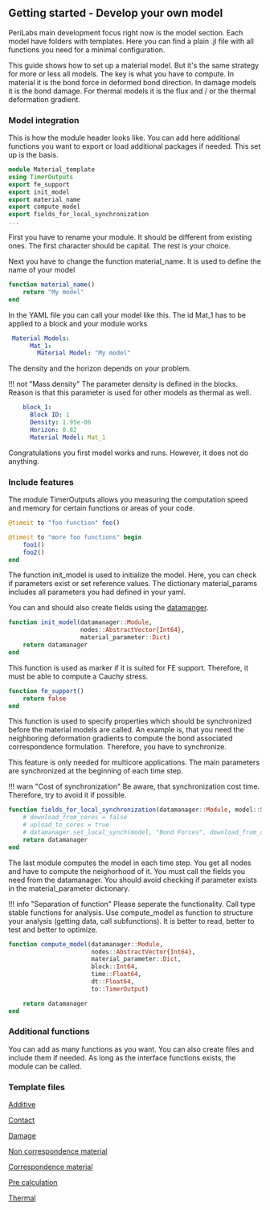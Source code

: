 ## Getting started - Develop your own model

PeriLabs main development focus right now is the model section. Each model have folders with templates. Here you can find a plain .jl file with all functions you need for a minimal configuration.

This guide shows how to set up a material model. But it's the same strategy for more or less all models. The key is what you have to compute. In material it is the bond force in deformed bond direction. In damage models it is the bond damage. For thermal models it is the flux and / or the thermal deformation gradient.

### Model integration

This is how the module header looks like. You can add here additional functions you want to export or load additional packages if needed. This set up is the basis.


```julia
module Material_template
using TimerOutputs
export fe_support
export init_model
export material_name
export compute_model
export fields_for_local_synchronization
...
```
First you have to rename your module. It should be different from existing ones. The first character should be capital. The rest is your choice.

Next you have to change the function material_name. It is used to define the name of your model

```julia
function material_name()
    return "My model"
end
```

In the YAML file you can call your model like this. The id Mat_1 has to be applied to a block and your module works

```yaml
 Material Models:
      Mat_1:
        Material Model: "My model"
```
The density and the horizon depends on your problem.

!!! not "Mass density"
    The parameter density is defined in the blocks. Reason is that this parameter is used for other models as thermal as well.

```yaml
    block_1:
      Block ID: 1
      Density: 1.95e-06
      Horizon: 0.82
      Material Model: Mat_1
```
Congratulations you first model works and runs. However, it does not do anything.

### Include features


The module TimerOutputs allows you measuring the computation speed and memory for certain functions or areas of your code.

```julia
@timeit to "foo function" foo()

@timeit to "more foo functions" begin
    foo1()
    foo2()
end
```

The function init_model is used to initialize the model. Here, you can check if parameters exist or set reference values. The dictionary material_params includes all parameters you had defined in your yaml.

You can and should also create fields using the [datamanger](""datamanager.md).

```julia
function init_model(datamanager::Module,
                    nodes::AbstractVector{Int64},
                    material_parameter::Dict)
    return datamanager
end
```
This function is used as marker if it is suited for FE support. Therefore, it must be able to compute a Cauchy stress.

```julia
function fe_support()
    return false
end
```

This function is used to specify properties which should be synchronized before the material models are called. An example is, that you need the neighboring deformation gradients to compute the bond associated correspondence formulation. Therefore, you have to synchronize.

This feature is only needed for multicore applications. The main parameters are synchronized at the beginning of each time step.

!!! warn "Cost of synchronization"
    Be aware, that synchronization cost time. Therefore, try to avoid it if possible.

```julia
function fields_for_local_synchronization(datamanager::Module, model::String)
    # download_from_cores = false
    # upload_to_cores = true
    # datamanager.set_local_synch(model, "Bond Forces", download_from_cores, upload_to_cores)
    return datamanager
end
```

The last module computes the model in each time step. You get all nodes and have to compute the neighorhood of it. You must call the fields you need from the datamanager. You should avoid checking if parameter exists in the material_parameter dictionary.


!!! info "Separation of function"
    Please seperate the functionality. Call type stable functions for analysis. Use compute_model as function to structure your analysis (getting data, call subfunctions). It is better to read, better to test and better to optimize.

```julia
function compute_model(datamanager::Module,
                       nodes::AbstractVector{Int64},
                       material_parameter::Dict,
                       block::Int64,
                       time::Float64,
                       dt::Float64,
                       to::TimerOutput)

    return datamanager
end
```

### Additional functions
You can add as many functions as you want. You can also create files and include them if needed. As long as the interface functions exists, the module can be called.


### Template files
[Additive]("../../../../../../src/Models/Additive/Additive_template/additive_template.jl")

[Contact]("../../../../../../src/Models/Contact/Contact_template/contact_template.jl")

[Damage]("../../../../../../src/Models/Damage/Damage_template/damage_template.jl")

[Non correspondence material]("../../../../../../src/Models/Material/Material_template/material_template.jl")

[Correspondence material]("../../../../../../src/Models/Material/Material_template/correspondence_template.jl")

[Pre calculation]("../../../../../../src/Models/Pre_calculation/Pre_calculation_template/pre_calculation_template.jl")

[Thermal]("../../../../../../src/Models/Thermal/Thermal_template/thermal_template.jl")
